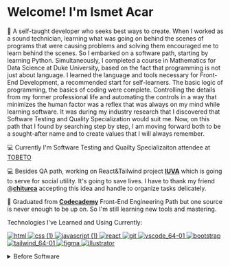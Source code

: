 # Welcome! I'm Ismet Acar

:seedling: A self-taught developer who seeks best ways to create. When I worked as a sound technician, learning what was going on behind the scenes of programs that were causing problems and solving them encouraged me to learn behind the scenes. So I embarked on a software path, starting by learning Python. Simultaneously, I completed a course in Mathematics for Data Science at Duke University, based on the fact that programming is not just about language. I learned the language and tools necessary for Front-End Development, a recommended start for self-learners. The basic logic of programming, the basics of coding were complete. Controlling the details from my former professional life and automating the controls in a way that minimizes the human factor was a reflex that was always on my mind while learning software. It was during my industry research that I discovered that Software Testing and Quality Specialization would suit me. Now, on this path that I found by searching step by step, I am moving forward both to be a sought-after name and to create values that I will always remember.

:computer: Currently I'm Software Testing and Quailty Specializaiton attendee at [TOBETO](https://tobeto.com) 

:computer: Besides QA path, working on React&Tailwind project **[IUVA](https://github.com/chiturca/iuva)** which is going to serve for social utility. It's going to save lives. I have to thank my friend @**[chiturca](https://github.com/chiturca)** accepting this idea and handle to organize tasks delicately.

:dart: Graduated from **[Codecademy](https://www.codecademy.com)** Front-End Engineering Path but one source is never enough to be up on. So I'm still learning new tools and mastering.

Technologies I've Learned and Using Currently:

[![html](https://github.com/acarismet/acarismet/assets/92929366/0c5222e6-8cbc-4467-b5af-56d8251edde4)
](https://developer.mozilla.org/en-US/docs/Web/HTML) [![css (1)](https://github.com/acarismet/acarismet/assets/92929366/2faa7113-3312-4d3e-b81e-ba2e3bae7f6c)
](https://developer.mozilla.org/en-US/docs/Web/CSS) [![javascript (1)](https://github.com/acarismet/acarismet/assets/92929366/c1aff0fc-e9bc-42b3-bdcb-26b477cd9ce1)
](https://developer.mozilla.org/en-US/docs/Web/JavaScript) [![react](https://github.com/acarismet/acarismet/assets/92929366/19277288-9599-4e06-bb49-9a350abfb5ef)
](https://react.dev/learn) [![git](https://github.com/acarismet/acarismet/assets/92929366/2259d482-dcc3-4bf2-9d93-5d22fe87a84a)
](https://git-scm.com) [![vscode_64-01](https://github.com/acarismet/acarismet/assets/92929366/d4bb67cb-cecf-4dec-a484-4de3ecaa0bc4)
](https://code.visualstudio.com) [![bootstrap](https://github.com/acarismet/acarismet/assets/92929366/524ccaf3-937e-437a-af1e-eca65485381c)
](https://getbootstrap.com) [![tailwind_64-01](https://github.com/acarismet/acarismet/assets/92929366/8f47adf8-05d5-4ecd-9608-71510dcb87e0)
](https://tailwindui.com/?ref=top) [![figma](https://github.com/acarismet/acarismet/assets/92929366/3369d46d-751c-404d-85b5-fe67e0ea3457)
](https://www.figma.com) [![illustrator](https://github.com/acarismet/acarismet/assets/92929366/d8237aa5-7fb9-4ee5-89b3-fdbbdb1760bd)
](https://www.adobe.com/products/illustrator.html)


<details>
<summary>Before Software</summary>

:black_nib: Originally **[Faculty of Communication](http://www.ilef.ankara.edu.tr/en/mainpage/)**  Radio Tv and Cinema Graduate with the following media skills:

- :radio: Radio Broadcasting in Turkish Radio Television(TRT),
- :microphone: Commercial Voiceover,
- :tophat: Master of Ceremonies,
- :minidisc: Sound Recording and Editing,
- :radio::tv: Radio and TV Broadcast Technician,
- :camera: Photographing

  🤝 Social Responsibility Project Creator, Developer and Coordinator

:musical_keyboard: Polyphonic choir member (Bass)

</details>

